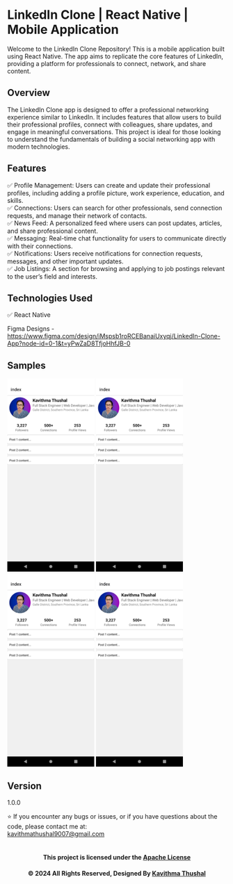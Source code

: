 # LinkedIn Clone | React Native | Mobile Application

Welcome to the LinkedIn Clone Repository! This is a mobile application built using React Native. The app aims to replicate the core features of LinkedIn, providing a platform for professionals to connect, network, and share content.

## Overview
The LinkedIn Clone app is designed to offer a professional networking experience similar to LinkedIn. It includes features that allow users to build their professional profiles, connect with colleagues, share updates, and engage in meaningful conversations. This project is ideal for those looking to understand the fundamentals of building a social networking app with modern technologies.

## Features
✅ Profile Management: Users can create and update their professional profiles, including adding a profile picture, work experience, education, and skills.<br/>
✅ Connections: Users can search for other professionals, send connection requests, and manage their network of contacts.<br/>
✅ News Feed: A personalized feed where users can post updates, articles, and share professional content.<br/>
✅ Messaging: Real-time chat functionality for users to communicate directly with their connections.<br/>
✅ Notifications: Users receive notifications for connection requests, messages, and other important updates.<br/>
✅ Job Listings: A section for browsing and applying to job postings relevant to the user’s field and interests.<br/>

## Technologies Used
✅ React Native<br/>

Figma Designs - https://www.figma.com/design/iMspsb1roRCEBanaiUxyqj/LinkedIn-Clone-App?node-id=0-1&t=yPwZaD8TfjoHhfJB-0

## Samples
<div>
  <img src='assets/images/ss/home.png' alt='LinkedIn Home' width='200px'>
  <img src='assets/images/ss/home.png' alt='LinkedIn Home' width='200px'>
  <img src='assets/images/ss/home.png' alt='LinkedIn Home' width='200px'>
  <img src='assets/images/ss/home.png' alt='LinkedIn Home' width='200px'>
</div>

## Version

1.0.0

⭐️ If you encounter any bugs or issues, or if you have questions about the code, please contact me at:<br/>
[kavithmathushal9007@gmail.com](mailto:kavithmathushal9007@gmail.com)<br/><br/>

<div align="center">

#### This project is licensed under the [Apache License](LICENSE)

#### © 2024 All Rights Reserved, Designed By [Kavithma Thushal](https://github.com/Kavithma-Thushal)

</div>